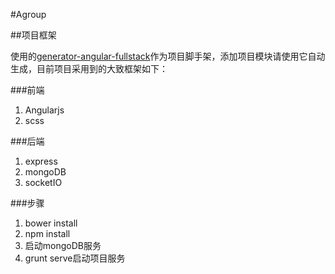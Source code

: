 #Agroup

##项目框架

使用的[generator-angular-fullstack](https://github.com/DaftMonk/generator-angular-fullstack)作为项目脚手架，添加项目模块请使用它自动生成，目前项目采用到的大致框架如下：

###前端

1. Angularjs
2. scss 

###后端

1. express
2. mongoDB
2. socketIO

###步骤

1. bower install
2. npm install
3. 启动mongoDB服务
4. grunt serve启动项目服务
